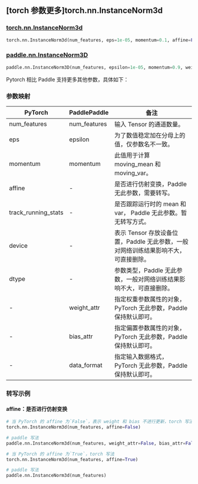 ## [torch 参数更多]torch.nn.InstanceNorm3d

### [torch.nn.InstanceNorm3d](https://pytorch.org/docs/stable/generated/torch.nn.InstanceNorm3d.html#torch.nn.InstanceNorm3d)

```python
torch.nn.InstanceNorm3d(num_features, eps=1e-05, momentum=0.1, affine=False, track_running_stats=False, device=None, dtype=None)
```

### [paddle.nn.InstanceNorm3D](https://www.paddlepaddle.org.cn/documentation/docs/zh/api/paddle/nn/InstanceNorm3D_cn.html)

```python
paddle.nn.InstanceNorm3D(num_features, epsilon=1e-05, momentum=0.9, weight_attr=None, bias_attr=None, data_format="NCDHW", name=None)
```

Pytorch 相比 Paddle 支持更多其他参数，具体如下：

### 参数映射

| PyTorch             | PaddlePaddle | 备注                                                            |
| ------------------- | ------------ | --------------------------------------------------------------- |
| num_features        | num_features | 输入 Tensor 的通道数量。                                        |
| eps                 | epsilon      | 为了数值稳定加在分母上的值，仅参数名不一致。                    |
| momentum            | momentum     | 此值用于计算 moving_mean 和 moving_var。                        |
| affine              | -            | 是否进行仿射变换，Paddle 无此参数，需要转写。               |
| track_running_stats | -            | 是否跟踪运行时的 mean 和 var， Paddle 无此参数。暂无转写方式。         |
| device              | -            | 表示 Tensor 存放设备位置，Paddle 无此参数，一般对网络训练结果影响不大，可直接删除。  |
| dtype               | -            | 参数类型，Paddle 无此参数，一般对网络训练结果影响不大，可直接删除。         |
| -                   | weight_attr  | 指定权重参数属性的对象，PyTorch 无此参数，Paddle 保持默认即可。 |
| -                   | bias_attr    | 指定偏置参数属性的对象，PyTorch 无此参数，Paddle 保持默认即可。 |
| -                   | data_format  | 指定输入数据格式，PyTorch 无此参数，Paddle 保持默认即可。       |

### 转写示例

#### affine：是否进行仿射变换

```python
# 当 PyTorch 的 affine 为`False`，表示 weight 和 bias 不进行更新，torch 写法
torch.nn.InstanceNorm3d(num_features, affine=False)

# paddle 写法
paddle.nn.InstanceNorm3d(num_features, weight_attr=False, bias_attr=False)

# 当 PyTorch 的 affine 为`True`，torch 写法
torch.nn.InstanceNorm3d(num_features, affine=True)

# paddle 写法
paddle.nn.InstanceNorm3d(num_features)
```
